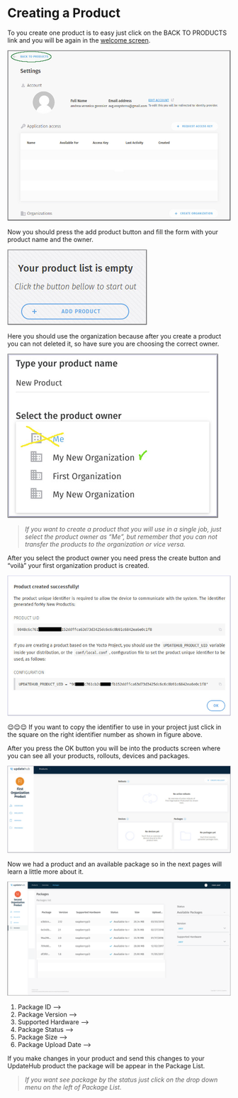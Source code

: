 # Creating a Product

To you create one product is to easy just click on the BACK TO PRODUCTS link  and you will be again in the [welcome screen](creatingorganization.md).

![Back to Products](../../.gitbook/assets/productcreatingback.png)

Now you should press the add product button and fill the form with your product name and the owner.

![Add Product](../../.gitbook/assets/productlistempty.png)

Here you should use the organization because after you create a product you can not deleted it, so have sure you are choosing the correct owner.

![](../../.gitbook/assets/productnameandownerok.png)


>_If you want to create a product that you will use in a single job, just select the product owner as “Me”, but remember that you can not transfer the products to the organization or vice versa._

After you select the product owner you need press the create button and “voilà” your first organization product is created.

![Product Created Successfully](../../.gitbook/assets/productcreated.png)

😌😌😌 If you want to copy the identifier to use in your project just click in the square on the right identifier number as shown in figure above.

After you press the OK button you will be into the products screen where you can see all your products, rollouts, devices and packages.

![First Product Screen](../../.gitbook/assets/productscreen.png)

Now we had a product and an available package so in the next pages will learn a little more about it.

![Package List](../../.gitbook/assets/packagelist1.png)

1. Package ID --&gt;
2. Package Version --&gt;
3. Supported Hardware --&gt;
4. Package Status --&gt;
5. Package Size --&gt;
6. Package Upload Date --&gt;

If you make changes in your product and send this changes to your UpdateHub product the package will be appear in the Package List.

>_If you want see package by the status just click on the drop down menu on the left of Package List._
